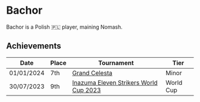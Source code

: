 # Bachor

Bachor is a Polish :poland: player, maining Nomash.

## Achievements

|Date|Place|Tournament|Tier|
|-|-|-|-|
| 01/01/2024 | 7th | [Grand Celesta](../../tournaments/misc/grandcelesta.md) | Minor |
| 30/07/2023 | 9th | [Inazuma Eleven Strikers World Cup 2023](../../tournaments/worldcup23.md) | World Cup |